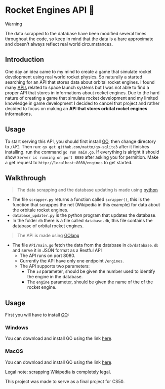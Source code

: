 # Rocket Engines API 🚀

> [!WARNING]
> The data scrapped to the database have been modified several times throughout the code, so keep in mind that the data is a bare approximate and doesn't always reflect real world circumstances.
## Introduction
One day an idea came to my mind to create a game that simulate rocket development using real world rocket physics. So naturally a started searching for an API that stores data about orbital rocket engines. I found many [APIs](https://github.com/r-spacex/SpaceX-API) related to space launch systems but I was not able to find a proper API that stores in informations about rocket engines. Due to the hard nature of creating a game that simulate rocket development and my limited knowledge in game development I decided to cancel that project and rather decided to focus on making an **API that stores orbital rocket engines** informations.

## Usage

To start serving this API, you should first install [GO](https://go.dev/dl/), then change directory to `/API`. Then run: `go get github.com/mattn/go-sqlite3` after it finishes installing. run the command `go run main.go`. If everything is alright it should show `Server is running on port 8080` after asking you for permition. Make a get request to `http://localhost:8080/engines` to get started.

## Walkthrough
> The data scrapping and the database updating is made using [python](https://www.python.org/)
* The file `scrapper.py` returns a function called `scrapper()`, this is the function that scrappes the net (Wikipedia in this example) for data about the orbitale rocket engines.
* `database_updater.py` is the python program that updates the database.
* In the folder `db` there is a file called `database.db`, this file contains the database of orbital rocket engines.

> The API is made using [GOlang](https://www.go.dev/)
* The file `API/main.go` fetch the data from the database in `db/database.db` and serve it in JSON format as a Restful API
    * The API runs on port 8080.
    * Currently the API have only one endpoint `/engines`.
    * The API supports two parameters:
        * The `id` parameter, should be given the number used to identify the engine in the database.
        * The `engine` parameter, should be given the name of the of the rocket engine.
## Usage
First you will have to install [GO](https://go.dev/):
### Windows
You can download and install GO using the link [here](https://go.dev/dl/).
### MacOS
You can download and install GO using the link [here](https://go.dev/dl/).

Legal note: scrapping Wikipedia is completely legal.

This project was made to serve as a final project for CS50.
